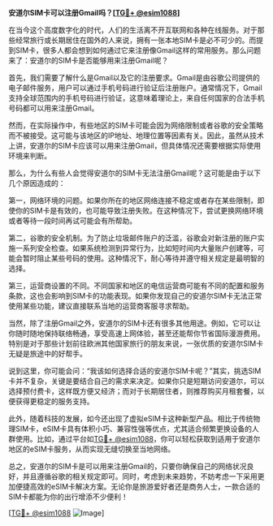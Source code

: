 **安道尔SIM卡可以注册Gmail吗？[[TG💪+ @esim1088](https://t.me/s/esim1088)]**

在当今这个高度数字化的时代，人们的生活离不开互联网和各种在线服务。对于那些经常旅行或长期居住在国外的人来说，拥有一张本地SIM卡是必不可少的。而提到SIM卡，很多人都会想到如何通过它来注册像Gmail这样的常用服务。那么问题来了：安道尔的SIM卡是否能够用来注册Gmail呢？

首先，我们需要了解什么是Gmail以及它的注册要求。Gmail是由谷歌公司提供的电子邮件服务，用户可以通过手机号码进行验证后注册账户。通常情况下，Gmail支持全球范围内的手机号码进行验证，这意味着理论上，来自任何国家的合法手机号码都可以用来注册Gmail。

然而，在实际操作中，有些地区的SIM卡可能会因为网络限制或者谷歌的安全策略而不被接受。这可能与该地区的IP地址、地理位置等因素有关。因此，虽然从技术上讲，安道尔的SIM卡应该可以用来注册Gmail，但具体情况还需要根据实际使用环境来判断。

那么，为什么有些人会觉得安道尔的SIM卡无法注册Gmail呢？这可能是由于以下几个原因造成的：

第一，网络环境的问题。如果你所在的地区网络连接不稳定或者存在某些限制，即使你的SIM卡是有效的，也可能导致注册失败。在这种情况下，尝试更换网络环境或者等待一段时间再试可能会有所帮助。

第二，谷歌的安全机制。为了防止垃圾邮件账户的泛滥，谷歌会对新注册的账户实施一系列安全检查。如果系统检测到异常行为，比如短时间内大量账户创建等，可能会暂时阻止某些号码的使用。这种情况下，耐心等待并遵守相关规定是最明智的选择。

第三，运营商设置的不同。不同国家和地区的电信运营商可能有不同的配置和服务条款，这也会影响到SIM卡的功能表现。如果你发现自己的安道尔SIM卡无法正常使用某些功能，建议直接联系当地的运营商客服寻求帮助。

当然，除了注册Gmail之外，安道尔的SIM卡还有很多其他用途。例如，它可以让你随时随地保持联络畅通，享受高速上网体验，甚至还能帮你节省国际漫游费用。特别是对于那些计划前往欧洲其他国家旅行的朋友来说，一张优质的安道尔SIM卡无疑是旅途中的好帮手。

说到这里，你可能会问：“我该如何选择合适的安道尔SIM卡呢？”其实，挑选SIM卡并不复杂，关键是要结合自己的需求来决定。如果你只是短期访问安道尔，可以选择预付费卡，这样既方便又经济；而对于长期居住者，则推荐购买月租套餐，以便获得更稳定的服务支持。

此外，随着科技的发展，如今还出现了虚拟eSIM卡这种新型产品。相比于传统物理SIM卡，eSIM卡具有体积小巧、兼容性强等优点，尤其适合频繁更换设备的人群使用。比如，通过平台如[TG💪+ @esim1088](https://t.me/s/esim1088)，你可以轻松获取到适用于安道尔地区的eSIM卡服务，从而实现无缝切换至当地网络。

总之，安道尔的SIM卡是可以用来注册Gmail的，只要你确保自己的网络状况良好，并且遵循谷歌的相关规定即可。同时，考虑到未来趋势，不妨考虑一下采用更加便捷高效的eSIM卡解决方案。无论你是旅游爱好者还是商务人士，一款合适的SIM卡都能为你的出行增添不少便利！

[[TG💪+ @esim1088](https://t.me/s/esim1088) ![Image](https://i.postimg.cc/4NQfJmqS/Snipaste-2025-05-13-00-14-12.png)]
